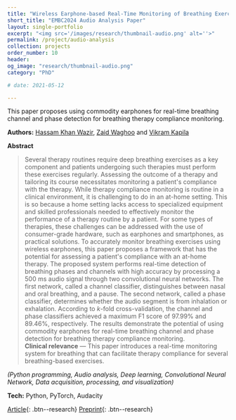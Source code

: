 ```yaml
---
title: "Wireless Earphone-based Real-Time Monitoring of Breathing Exercises: A Deep Learning Approach"
short_title: "EMBC2024 Audio Analysis Paper"
layout: single-portfolio
excerpt: "<img src='/images/research/thumbnail-audio.png' alt=''>"
permalink: /project/audio-analysis
collection: projects
order_number: 10
header: 
og_image: "research/thumbnail-audio.png"
category: "PhD"

# date: 2021-05-12

---
```


This paper proposes using commodity earphones for real-time breathing channel and phase detection for breathing therapy compliance monitoring.

**Authors:** [Hassam Khan Wazir](https://scholar.google.com/citations?user=hBetThYAAAAJ&hl=en&oi=ao), [Zaid Waghoo](https://www.linkedin.com/in/zaid-waghoo/) and [Vikram Kapila](https://scholar.google.com/citations?user=6PTJF28AAAAJ&hl=en)

**Abstract**

> Several therapy routines require deep breathing exercises as a key component and patients undergoing such therapies must perform these exercises regularly. Assessing the outcome of a therapy and tailoring its course necessitates monitoring a patient's compliance with the therapy. While therapy compliance monitoring is routine in a clinical environment, it is challenging to do in an at-home setting. This is so because a home setting lacks access to specialized equipment and skilled professionals needed to effectively monitor the performance of a therapy routine by a patient. For some types of therapies, these challenges can be addressed with the use of consumer-grade hardware, such as earphones and smartphones, as practical solutions. To accurately monitor breathing exercises using wireless earphones, this paper proposes a framework that has the potential for assessing a patient's compliance with an at-home therapy. The proposed system performs real-time detection of breathing phases and channels with high accuracy by processing a $500$ ms audio signal through two convolutional neural networks. The first network, called a channel classifier, distinguishes between nasal and oral breathing, and a pause. The second network, called a phase classifier, determines whether the audio segment is from inhalation or exhalation. According to $k$-fold cross-validation, the channel and phase classifiers achieved a maximum F1 score of $97.99\%$ and $89.46\%$, respectively. The results demonstrate the potential of using commodity earphones for real-time breathing channel and phase detection for breathing therapy compliance monitoring.  
**Clinical relevance** — This paper introduces a real-time monitoring system for breathing that can facilitate therapy compliance for several breathing-based exercises.

*(Python programming, Audio analysis, Deep learning, Convolutional Neural Network, Data acquisition, processing, and visualization)*

**Tech:** Python, PyTorch, Audacity

[Article](){: .btn--research} [Preprint](/files/pdf/research/lymph-brom-preprint.pdf){: .btn--research}
